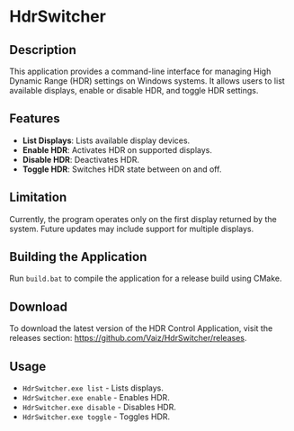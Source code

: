 # HdrSwitcher

## Description
This application provides a command-line interface for managing High Dynamic Range (HDR) settings on Windows systems. It allows users to list available displays, enable or disable HDR, and toggle HDR settings.

## Features
- **List Displays**: Lists available display devices.
- **Enable HDR**: Activates HDR on supported displays.
- **Disable HDR**: Deactivates HDR.
- **Toggle HDR**: Switches HDR state between on and off.

## Limitation
Currently, the program operates only on the first display returned by the system. Future updates may include support for multiple displays.

## Building the Application
Run `build.bat` to compile the application for a release build using CMake.

## Download
To download the latest version of the HDR Control Application, visit the releases section: https://github.com/Vaiz/HdrSwitcher/releases.

## Usage
- `HdrSwitcher.exe list` - Lists displays.
- `HdrSwitcher.exe enable` - Enables HDR.
- `HdrSwitcher.exe disable` - Disables HDR.
- `HdrSwitcher.exe toggle` - Toggles HDR.
